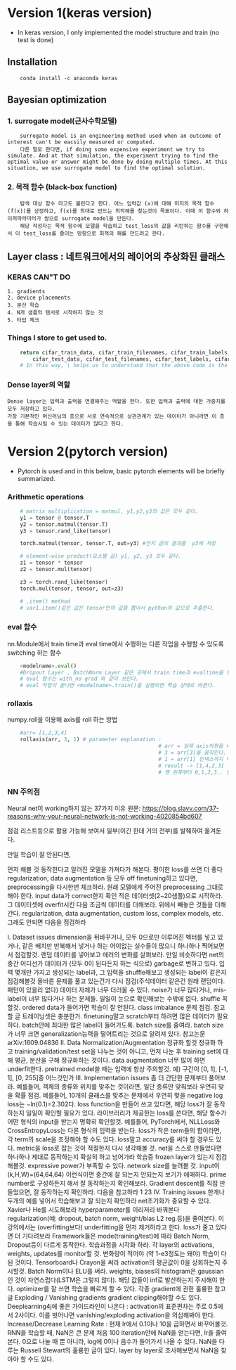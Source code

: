 # Version 1(keras version)
- In keras version, I only implemented the model structure and train (no test is done)
## Installation

```conda 
    conda install -c anaconda keras
```

## Bayesian optimization 
### 1. surrogate model(근사수학모델) 
        surrogate model is an engineering method used when an outcome of interest can't be eacsily measured or computed. 
        다른 말로 한다면, if doing some expensive experiment we try to simulate. And at that simulation, the experiment trying to find the optimal value or answer might be done by doing multiple times. At this situation, we use surrogate model to find the optimal solution.  
### 2. 목적 함수 (black-box function)
        탐색 대상 함수 라고도 불린다고 한다. 어느 입력값 (x)에 대해 미지의 목적 함수(f(x))를 상정하고, f(x)를 최대로 만드는 최적해를 찾는것이 목표이다. 이때 이 함수와 하이퍼파라미터가 쌍으로 surrogate model을 만든다.
        해당 작성자는 목적 함수에 모델을 학습하고 test_loss의 값을 리턴하는 함수를 구현해서 이 test_loss를 줄이는 방향으로 최적의 해를 만드려고 한다. 

## Layer class : 네트워크에서의 레이어의 추상화된 클래스 
### KERAS CAN"T DO 
    1. gradients
    2. device placements
    3. 분산 학습
    4. N개 샘플의 텐서로 시작하지 않는 것
    5. 타입 체크 

### Things I store to get used to.
```python
    return cifar_train_data, cifar_train_filenames, cifar_train_labels, \
        cifar_test_data, cifar_test_filenames, cifar_test_labels, cifar_label_names
    # In this way, \ helps us to understand that the above code is the same as cifar_train_data, cifar_train_filenames, cifar_train_labels, cifar_test_data, cifar_test_filenames, cifar_test_labels, cifar_label_names("줄바꿈으로 인식 - 너무 길어서 임의로 보기 쉽게 \ 로 표현")
```

### Dense layer의 역할 
    Dense layer는 입력과 출력을 연결해주는 역할을 한다. 또한 입력과 출력에 대한 가중치를 모두 저장하고 있다. 
    가장 기본적인 머신러닝의 층으로 서로 연속적으로 상관관계가 있는 데이터가 아니라면 이 층을 통해 학습시킬 수 있는 데이터가 많다고 한다.

# Version 2(pytorch version)
- Pytorch is used and in this below, basic pytorch elements will be briefly summarized. 

### Arithmetic operations 

```python
    # matrix multiplication = matmul, y1,y2,y3의 값은 모두 같다.
    y1 = tensor @ tensor.T 
    y2 = tensor.matmul(tensor.T)
    y3 = tensor.rand_like(tensor)

    torch.matmul(tensor, tensor.T, out=y3) #전치 곱의 결과를  y3에 저장 

    # element-wise product(요소별 곱) y1, y2, y3 모두 같다.
    z1 = tensor * tensor
    z2 = tensor.mul(tensor)

    z3 = torch.rand_like(tensor)
    torch.mul(tensor, tensor, out=z3)

    # .item() method 
    # var1.item()같은 값은 tensor안의 값을 뽑아서 python의 값으로 추출한다.
```

### eval 함수 
nn.Module에서 train time과 eval time에서 수행하는 다른 작업을 수행할 수 있도록 switching 하는 함수
```python
    <modelname>.eval()
    #Dropout Layer , BatchNorm Layer 같은 곳에서 train time과 evaltime을 분리해서 생각해줘야한다.
    # eval 함수는 with_no grad 와 같이 쓰인다. 
    # eval 작업이 끝나면 <modelname>.train()을 실행하면 학습 상태로 바뀐다.
```

### rollaxis 
numpy.roll을 이용해 axis를 roll 하는 방법
```python
    #arr= [1,2,3,4] 
    rollaxis(arr, 3, 1) # parameter explanation :
                                                # arr = 실제 axis차원을 나타내는 numpy.ndarray
                                                # 3 = arr[3]을 움직인다.
                                                # 1 = arr[1] 인덱스까지 이동 
                                                # result -> [1,4,2,3]
                                                # 맨 왼쪽부터 0,1,2,3.. 인덱스이다.
```
### NN 주의점 
Neural net이 working하지 않는 37가지 이유
원문: https://blog.slavv.com/37-reasons-why-your-neural-network-is-not-working-4020854bd607

점검 리스트등으로 활용 가능해 보여서 일부(이긴 한데 거의 전부)를 발췌하여 옮겨둔다.


만일 학습이 잘 안된다면,

먼저 해볼 것
동작한다고 알려진 모델을 가져다가 해본다. 평이한 loss를 쓰면 더 좋다
regularization, data augmentation 등 모두 off
finetuning하고 있다면, preprocessing을 다시한번 체크하라. 원래 모델에게 주어진 preprocessing 그대로 해야 한다.
input data가 correct한지 확인
적은 데이터셋(2~20샘플)으로 시작하라. 그 데이터셋에 overfit시킨 다음 조금씩 데이터를 더해보라.
위에서 빼놓은 것들을 더해간다. regularization, data augmentation, custom loss, complex models, etc.
그래도 안되면 다음을 점검하라

I. Dataset issues
dimension을 뒤바꾸거나, 모두 0으로만 이루어진 벡터를 넣고 있거나, 같은 배치만 반복해서 넣거나 하는 어이없는 실수들이 많으니 하나하나 찍어보면서 점검할것.
랜덤 데이터를 넣어보고 에러의 변화를 살펴보라. 만일 비슷하다면 net의 중간 어디선가 데이터가 (모두 0이 된다든지 하는 식으로) garbage로 변하고 있다.
입력 몇개만 가지고 생성되는 label과, 그 입력을 shuffle해보고 생성되는 label이 같은지 점검해볼것
올바른 문제를 풀고 있는건가 다시 점검(주식데이터 같은건 원래 랜덤이다. 패턴이 있을리 없다)
데이터 자체가 너무 더러울 수 있다. noise가 너무 많다거나, mis-label이 너무 많다거나 하는 문제들. 일일이 눈으로 확인해보는 수밖에 없다.
shuffle 꼭 할것. ordered data가 들어가면 학습이 잘 안된다.
class imbalance 문제 점검. 참고할 글
트레이닝셋은 충분한가. finetuning말고 scratch부터 하려면 많은 데이터가 필요하다.
batch안에 최대한 많은 label이 들어가도록.
batch size를 줄여라. batch size가 너무 크면 generalization능력을 떨어트리는 것으로 알려져 있다. 참고논문 arXiv:1609.04836
II. Data Normalization/Augmentation
정규화 할것
정규화 하고 training/validation/test set을 나누는 것이 아니고, 먼저 나눈 후 training set에 대해 평균, 분산을 구해 정규화하는 것이다.
data augmentation 너무 많이 하면 underfit한다.
pretrained model쓸 때는 입력에 항상 주의할것. 예) 구간이 [0, 1], [-1, 1], [0, 255]중 어느것인가
III. Implementation issues
좀 더 간단한 문제부터 풀어보라. 예를들어, 객체의 종류와 위치를 맞추는 것이라면, 일단 종류만 맞춰보라
우연히 맞을 확률 점검. 예를들어, 10개의 클래스를 맞추는 문제에서 우연히 맞을 negative log loss는 −ln(0.1)=2.302다.
loss function을 만들어 쓰고 있다면, 해당 loss가 잘 동작하는지 일일이 확인할 필요가 있다.
라이브러리가 제공한는 loss를 쓴다면, 해당 함수가 어떤 형식의 input을 받는지 명확히 확인할것. 예를들어, PyTorch에서, NLLLoss와 CrossEntropyLoss는 다른 형식의 입력을 받는다.
loss가 작은 term들의 합이라면, 각 term의 scale을 조정해야 할 수도 있다.
loss말고 accuracy를 써야 할 경우도 있다. metric을 loss로 잡는 것이 적절한지 다시 생각해볼 것.
net을 스스로 만들었다면
하나하나 제대로 동작하는지 확실히 하고 넘어가라
학습중 frozen layer가 있는지 점검해볼것.
expressive power가 부족할 수 있다. network size를 늘려볼 것.
input이 (k,H,W)=(64,64,64) 이런식이면 중간에 잘 되는지 안되는지 보기가 애매하다. prime number로 구성하든지 해서 잘 동작하는지 확인해보라.
Gradient descent를 직접 만들었으면, 잘 동작하는지 확인하라. 다음을 참고하라 1 23
IV. Training issues
한개나 두개의 예를 넣어서 학습해보고 잘 되는지 확인하라
net초기화가 중요할 수 있다. Xavier나 He를 시도해보라
hyperparameter를 이리저리 바꿔본다
regularization(예: dropout, batch norm, weight/bias L2 reg.등)을 줄여본다. 이 강의에서는 (overfitting보다) underfitting을 먼저 제거하라고 한다.
loss가 줄고 있다면 더 기다려보라
Framework들은 mode(training/test)에 따라 Batch Norm, Dropout등이 다르게 동작한다.
학습과정을 시각화 하라.
각 layer의 activations, weights, updates를 monitor할 것. 변화량이 적어야 (약 1-e3정도는 돼야) 학습이 다 된 것이다.
Tensorboard나 Crayon을 써라
activation의 평균값이 0을 상회하는지 주시할것. Batch Norm이나 ELU를 써라.
weights, biases의 histogram은 gaussian인 것이 자연스럽다(LSTM은 그렇지 않다). 해당 값들이 inf로 발산하는지 주시해야 한다.
optimizer를 잘 쓰면 학습을 빠르게 할 수 있다. 각종 gradient에 관한 훌륭한 참고 글
Exploding / Vanishing gradients
gradient clipping해야할 수도 있다.
Deeplearning4j에 좋은 가이드라인이 나온다 : activation의 표준편차는 주로 0.5에서 2사이다. 이를 벗어나면 vanishing/exploding activation을 의심해봐야 한다.
Increase/Decrease Learning Rate : 현재 lr에서 0.1이나 10을 곱하면서 바꾸어볼것.
RNN을 학습할 때, NaN은 큰 문제
처음 100 iteration안에 NaN을 얻는다면, lr을 줄여본다.
0으로 나눌 때 뿐 아니라, log에 0이나 음수가 들어가서 나올 수 있다.
NaN을 다루는 Russell Stewart의 훌륭한 글이 있다.
layer by layer로 조사해보면서 NaN을 찾아야 할 수도 있다.